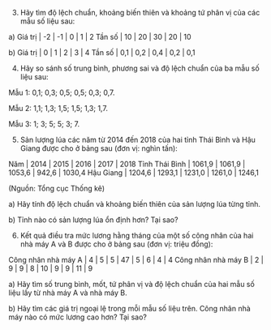 3. Hãy tìm độ lệch chuẩn, khoảng biến thiên và khoảng tứ phân vị của các mẫu số liệu sau:

a)
Giá trị | -2 | -1 | 0 | 1 | 2
Tần số  | 10 | 20 | 30 | 20 | 10

b)
Giá trị | 0 | 1 | 2 | 3 | 4
Tần số  | 0,1 | 0,2 | 0,4 | 0,2 | 0,1

4. Hãy so sánh số trung bình, phương sai và độ lệch chuẩn của ba mẫu số liệu sau:

Mẫu 1: 0,1; 0,3; 0,5; 0,5; 0,3; 0,7.

Mẫu 2: 1,1; 1,3; 1,5; 1,5; 1,3; 1,7.

Mẫu 3: 1; 3; 5; 5; 3; 7.

5. Sản lượng lúa các năm từ 2014 đến 2018 của hai tỉnh Thái Bình và Hậu Giang được cho ở bảng sau (đơn vị: nghìn tấn):

Năm | 2014 | 2015 | 2016 | 2017 | 2018
Tỉnh
Thái Bình | 1061,9 | 1061,9 | 1053,6 | 942,6 | 1030,4
Hậu Giang | 1204,6 | 1293,1 | 1231,0 | 1261,0 | 1246,1

(Nguồn: Tổng cục Thống kê)

a) Hãy tính độ lệch chuẩn và khoảng biến thiên của sản lượng lúa từng tỉnh.

b) Tỉnh nào có sản lượng lúa ổn định hơn? Tại sao?

6. Kết quả điều tra mức lương hằng tháng của một số công nhân của hai nhà máy A và B được cho ở bảng sau (đơn vị: triệu đồng):

Công nhân nhà máy A | 4 | 5 | 5 | 47 | 5 | 6 | 4 | 4
Công nhân nhà máy B | 2 | 9 | 9 | 8 | 10 | 9 | 9 | 11 | 9

a) Hãy tìm số trung bình, mốt, tứ phân vị và độ lệch chuẩn của hai mẫu số liệu lấy từ nhà máy A và nhà máy B.

b) Hãy tìm các giá trị ngoại lệ trong mỗi mẫu số liệu trên. Công nhân nhà máy nào có mức lương cao hơn? Tại sao?